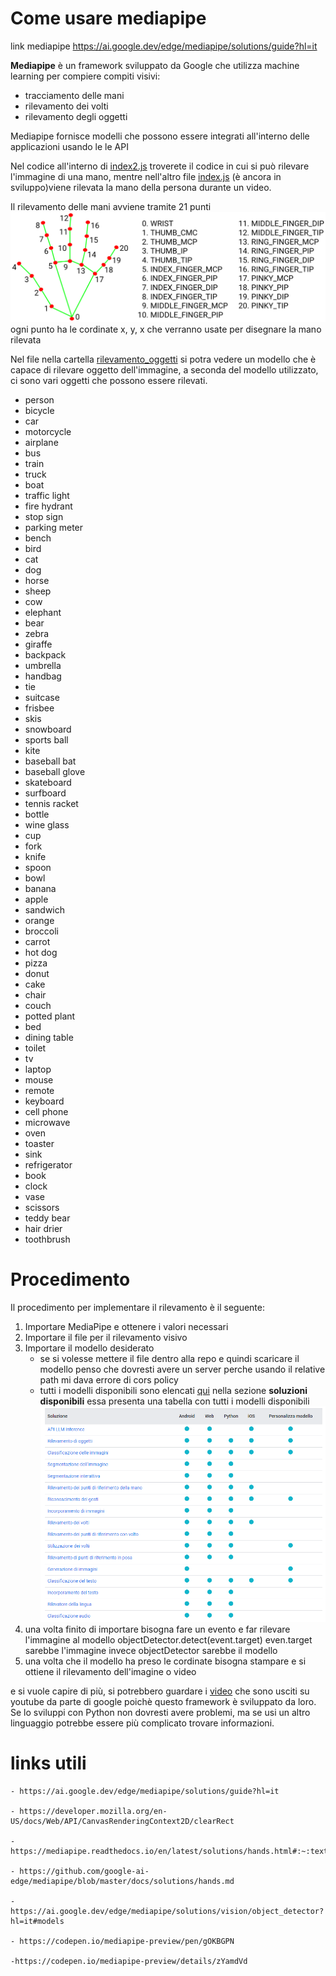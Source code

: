 # Come usare mediapipe

link mediapipe https://ai.google.dev/edge/mediapipe/solutions/guide?hl=it

**Mediapipe** è un framework sviluppato da Google che utilizza machine learning per compiere compiti visivi: 

- tracciamento delle mani 
- rilevamento dei volti
- rilevamento degli oggetti

Mediapipe fornisce modelli che possono essere integrati all'interno delle applicazioni usando le le API 


Nel codice all'interno di [index2.js](https://github.com/antoniolaikauf/detection-mediapipe/blob/main/index2.js) troverete il codice in cui si può rilevare l'immagine di una mano, mentre nell'altro file [index.js](https://github.com/antoniolaikauf/detection-mediapipe/blob/main/index.js) (è ancora in sviluppo)viene rilevata la mano della persona durante un video.

Il rilevamento delle mani avviene tramite 21 punti ![mano](img/struttura%20mano.png) ogni punto ha le cordinate x, y, x che verranno usate per disegnare la mano rilevata 

Nel file nella cartella [rilevamento_oggetti](/rilevamento_oggetti) si potra vedere un modello che è capace di rilevare oggetto dell'immagine, a seconda del modello utilizzato, ci sono vari oggetti che possono essere rilevati.

- person
- bicycle
- car
- motorcycle
- airplane
- bus
- train
- truck
- boat
- traffic light
- fire hydrant
- stop sign
- parking meter
- bench
- bird
- cat
- dog
- horse
- sheep
- cow
- elephant
- bear
- zebra
- giraffe
- backpack
- umbrella
- handbag
- tie
- suitcase
- frisbee
- skis
- snowboard
- sports ball
- kite
- baseball bat
- baseball glove
- skateboard
- surfboard
- tennis racket
- bottle
- wine glass
- cup
- fork
- knife
- spoon
- bowl
- banana
- apple
- sandwich
- orange
- broccoli
- carrot
- hot dog
- pizza
- donut
- cake
- chair
- couch
- potted plant
- bed
- dining table
- toilet
- tv
- laptop
- mouse
- remote
- keyboard
- cell phone
- microwave
- oven
- toaster
- sink
- refrigerator
- book
- clock
- vase
- scissors
- teddy bear
- hair drier
- toothbrush



# Procedimento 
Il procedimento per implementare il rilevamento è il seguente:
1. Importare MediaPipe e ottenere i valori necessari 
2. Importare il file per il rilevamento visivo 
3. Importare il modello desiderato 
   - se si volesse mettere il file dentro alla repo e quindi scaricare il modello penso che dovresti avere un server perche usando il relative path mi dava errore di cors policy
   - tutti i modelli disponibili sono elencati [qui](https://ai.google.dev/edge/mediapipe/solutions/guide?hl=it) nella sezione **soluzioni disponibili** essa presenta una tabella con tutti i modelli disponibili ![](img/Screenshot%202024-06-11%20174609.png)
5. una volta finito di importare bisogna fare un evento e far rilevare l'immagine al modello objectDetector.detect(event.target) even.target sarebbe l'immagine invece objectDetector sarebbe il modello
6. una volta che il modello ha preso le cordinate bisogna stampare e si ottiene il rilevamento dell'imagine o video

e si vuole capire di più, si potrebbero guardare i [video](https://www.youtube.com/watch?v=C3-WnwzsaJA&list=PLOU2XLYxmsILVnjfBvtTWZC4YiHBwz-4l) che sono usciti su youtube da parte di google poichè questo framework è sviluppato da loro. Se lo sviluppi con Python non dovresti avere problemi, ma se usi un altro linguaggio potrebbe essere più complicato trovare informazioni.

# links utili
```
- https://ai.google.dev/edge/mediapipe/solutions/guide?hl=it

- https://developer.mozilla.org/en-US/docs/Web/API/CanvasRenderingContext2D/clearRect

- https://mediapipe.readthedocs.io/en/latest/solutions/hands.html#:~:text=MediaPipe%20Hands%20is%20a%20high,from%20just%20a%20single%20frame.

- https://github.com/google-ai-edge/mediapipe/blob/master/docs/solutions/hands.md

- https://ai.google.dev/edge/mediapipe/solutions/vision/object_detector?hl=it#models

- https://codepen.io/mediapipe-preview/pen/gOKBGPN

-https://codepen.io/mediapipe-preview/details/zYamdVd
```